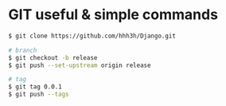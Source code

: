 # GIT useful & simple commands
``` bash
$ git clone https://github.com/hhh3h/Django.git

# branch
$ git checkout -b release
$ git push --set-upstream origin release

# tag
$ git tag 0.0.1
$ git push --tags
```
